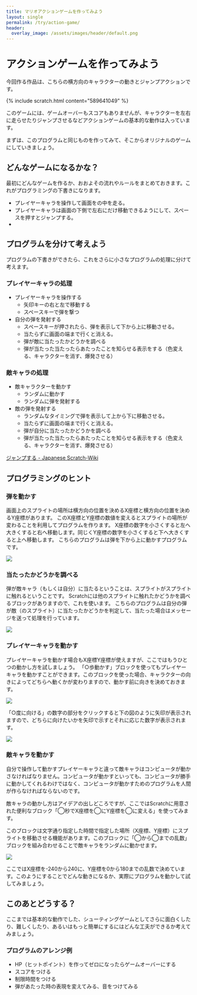 ```yaml
---
title: マリオアクションゲームを作ってみよう
layout: single
permalink: /try/action-game/
header:
  overlay_image: /assets/images/header/default.png
---
```

# アクションゲームを作ってみよう

今回作る作品は、こちらの横方向のキャラクターの動きとジャンプアクションです。

{% include scratch.html content="589641049" %}

このゲームには、ゲームオーバーもスコアもありませんが、キャラクターを左右に走らせたりジャンプさせるなどアクションゲームの基本的な動作は入っています。

まずは、このプログラムと同じものを作ってみて、そこからオリジナルのゲームにしていきましょう。

## どんなゲームになるかな？
最初にどんなゲームを作るか、おおよその流れやルールをまとめておきます。これがプログラミングの下書きになります。

- プレイヤーキャラを操作して画面をの中を走る。
- プレイヤーキャラは画面の下側で左右にだけ移動できるようにして、スペースを押すとジャンプする。
- 

## プログラムを分けて考えよう
プログラムの下書きができたら、これをさらに小さなプログラムの処理に分けて考えます。

### プレイヤーキャラの処理
- プレイヤーキャラを操作する
    - 矢印キーの右と左で移動する
    - スペースキーで弾を撃つ
- 自分の弾を発射する
    - スペースキーが押されたら、弾を表示して下から上に移動させる。
    - 当たらずに画面の端まで行くと消える。
    - 弾が敵に当たったかどうかを調べる
    - 弾が当たった当たったらあたったことを知らせる表示をする（色変える、キャラクターを消す、爆発させる）

### 敵キャラの処理
- 敵キャラクターを動かす
    - ランダムに動かす
    - ランダムに弾を発射する
- 敵の弾を発射する
    - ランダムなタイミングで弾を表示して上から下に移動させる。
    - 当たらずに画面の端まで行くと消える。
    - 弾が自分に当たったかどうかを調べる
    - 弾が当たった当たったらあたったことを知らせる表示をする（色変える、キャラクターを消す、爆発させる）


[ジャンプする - Japanese Scratch-Wiki](https://ja.scratch-wiki.info/wiki/%E3%82%B8%E3%83%A3%E3%83%B3%E3%83%97%E3%81%99%E3%82%8B)


## プログラミングのヒント
### 弾を動かす
画面上のスプライトの場所は横方向の位置を決めるX座標と横方向の位置を決めるY座標があります。
このX座標とY座標の数値を変えるとスプライトの場所が変わることを利用してプログラムを作ります。
X座標の数字を小さくすると左へ大きくすると右へ移動します。同じくY座標の数字を小さくすると下へ大きくすると上へ移動します。
こちらのプログラムは弾を下から上に動かすプログラムです。

![](/assets/images/try/shooting-game/1.png)

### 当たったかどうかを調べる
弾が敵キャラ（もしくは自分）に当たるということは、スプライトがスプライトに触れるということです。
Scratchには他のスプライトに触れたかどうかを調べるブロックがありますので、これを使います。
こちらのプログラムは自分の弾が敵（のスプライト）に当たったかどうかを判定して、当たった場合はメッセージを送って処理を行っています。

![](/assets/images/try/shooting-game/2.png)

### プレイヤーキャラを動かす
プレイヤーキャラを動かす場合もX座標Y座標が使えますが、ここではもうひとつの動かし方を試しましょう。
「○歩動かす」ブロックを使ってもプレイヤーキャラを動かすことができます。このブロックを使った場合、キャラクターの向きによってどちらへ動くかが変わりますので、動かす前に向きを決めておきます。

![](/assets/images/try/shooting-game/3.png)

「○度に向ける」の数字の部分をクリックすると下の図のように矢印が表示されますので、どちらに向けたいかを矢印で示すとそれに応じた数字が表示されます。

![](/assets/images/try/shooting-game/4.png)

### 敵キャラを動かす
自分で操作して動かすプレイヤーキャラと違って敵キャラはコンピュータが動かさなければなりません。コンピュータが動かすといっても、コンピュータが勝手に動かしてくれるわけではなく、コンピュータが動かすためのプログラムを人間が作らなければならないのです。

敵キャラの動かし方はアイデアの出しどころですが、ここではScratchに用意された便利なブロック「◯秒でX座標を◯にY座標を◯に変える」を使ってみます。

このブロックは文字通り指定した時間で指定した場所（X座標、Y座標）にスプライトを移動させる機能があります。このブロックに「◯から◯までの乱数」ブロックを組み合わせることで敵キャラをランダムに動かせます。

![](/assets/images/try/shooting-game/5.png)

ここではX座標を-240から240に、Y座標を0から180までの乱数で決めています。このようにすることでどんな動きになるか、実際にプログラムを動かして試してみましょう。

## このあとどうする？
ここまでは基本的な動作でした、シューティングゲームとしてさらに面白くしたり、難しくしたり、あるいはもっと簡単にするにはどんな工夫ができるか考えてみましょう。

### プログラムのアレンジ例
- HP（ヒットポイント）を作ってゼロになったらゲームオーバーにする
- スコアをつける
- 制限時間をつける
- 弾があたった時の表現を変えてみる、音をつけてみる